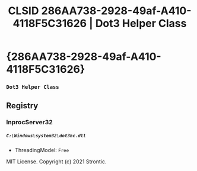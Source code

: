 ﻿---
title: "CLSID 286AA738-2928-49af-A410-4118F5C31626 | Dot3 Helper Class"
excerpt: What is COM-Object CLSID 286AA738-2928-49af-A410-4118F5C31626?
---

# {286AA738-2928-49af-A410-4118F5C31626}

### `Dot3 Helper Class`

## Registry


### InprocServer32

##### `C:\Windows\system32\dot3hc.dll`
* ThreadingModel: `Free`

MIT License. Copyright (c) 2021 Strontic.


